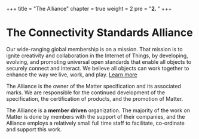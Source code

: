 +++
title = "The Alliance"
chapter = true
weight = 2
pre = "<b>2. </b>"
+++

# The Connectivity Standards Alliance

Our wide-ranging global membership is on a mission. That mission is to ignite creativity and collaboration in the Internet of Things, by developing, evolving, and promoting universal open standards that enable all objects to securely connect and interact. We believe all objects can work together to enhance the way we live, work, and play. [Learn more](https://csa-iot.org/about/)

The Alliance is the owner of the Matter specification and its associated marks. We are responsible for the continued development of the specification, the certification of products, and the promotion of Matter.

The Alliance is a **member driven** organization. The majority of the work on Matter is done by members with the support of their companies, and the Alliance employs a relatively small full time staff to facilitate, co-ordinate and support this work.
